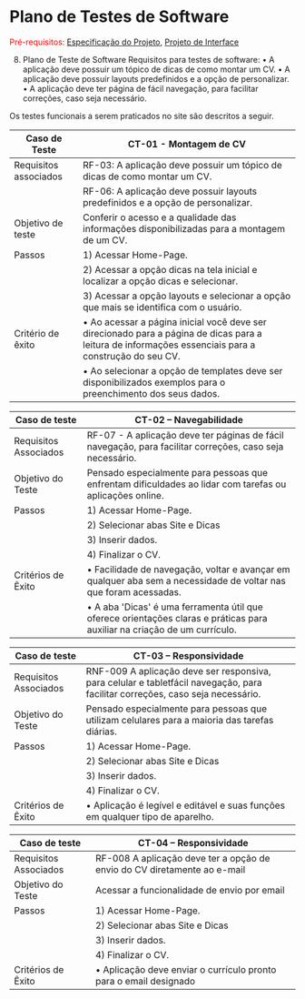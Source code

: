 # Plano de Testes de Software

<span style="color:red">Pré-requisitos: <a href="2-Especificação do Projeto.md"> Especificação do Projeto</a></span>, <a href="3-Projeto de Interface.md"> Projeto de Interface</a>

 
8. Plano de Teste de Software
Requisitos para testes de software:
•	A aplicação deve possuir um tópico de dicas de como montar um CV.
•	A aplicação deve possuir layouts predefinidos e a opção de personalizar.
•	A aplicação deve ter página de fácil navegação, para facilitar correções, caso seja necessário.

Os testes funcionais a serem praticados no site são descritos a seguir.

| Caso de Teste| CT-01 - Montagem de CV| 
|--------------|-----------------------|
|Requisitos associados|  RF-03: A aplicação deve possuir um tópico de dicas de como montar um CV.|
|              |       RF-06: A aplicação deve possuir layouts predefinidos e a opção de personalizar.|
|Objetivo de teste|Conferir o acesso e a qualidade das informações disponibilizadas para a montagem de um CV.|
|Passos|1)	Acessar Home-Page.|
| |2)	Acessar a opção dicas na tela inicial e localizar a opção dicas e selecionar.|
| |3)	Acessar a opção layouts e selecionar a opção que mais se identifica com o usuário.|
|Critério de êxito|•	Ao acessar a página inicial você deve ser direcionado para a página de dicas para a leitura de informações essenciais para a construção do seu CV.|
| |•	Ao selecionar a opção de templates deve ser disponibilizados exemplos para o preenchimento dos seus dados.|


|Caso de teste| CT-02 – Navegabilidade|
|-------------|----------------------------------------------------------------|
|Requisitos Associados| RF-07 - A aplicação deve ter páginas de fácil navegação, para facilitar correções, caso seja necessário.|
|Objetivo do Teste| Pensado especialmente para pessoas que enfrentam dificuldades ao lidar com tarefas ou aplicações online.|
|Passos|1)	Acessar Home-Page.
| | 2)	Selecionar abas Site e Dicas|
| |3)	Inserir dados.|
| |4)	Finalizar o CV.|
|Critérios de Êxito|•	Facilidade de navegação, voltar e avançar em qualquer aba sem a necessidade de voltar nas que foram acessadas.|
| |•	A aba 'Dicas' é uma ferramenta útil que oferece orientações claras e práticas para auxiliar na criação de um currículo.|

|Caso de teste| CT-03 – Responsividade|
|-------------|----------------------------------------------------------------|
|Requisitos Associados| RNF-009 A aplicação deve ser responsiva, para celular e tabletfácil navegação, para facilitar correções, caso seja necessário.|
|Objetivo do Teste| Pensado especialmente para pessoas que utilizam celulares para a maioria das tarefas diárias.|
|Passos|1)	Acessar Home-Page.|
| | 2)	Selecionar abas Site e Dicas|
| | 3)	Inserir dados.|
| |4)	Finalizar o CV.|
|Critérios de Êxito|•	Aplicação é legível e editável e suas funções em qualquer tipo de aparelho.|

|Caso de teste| CT-04 – Responsividade|
|-------------|----------------------------------------------------------------|
|Requisitos Associados| RF-008 A aplicação deve ter a opção de envio do CV diretamente ao e-mail
|Objetivo do Teste| Acessar a funcionalidade de envio por email|
|Passos|1)	Acessar Home-Page.|
| |2)	Selecionar abas Site e Dicas|
| |3)	Inserir dados.|
| |4)	Finalizar o CV.|
|Critérios de Êxito|•	Aplicação deve enviar o currículo pronto para o email designado|

